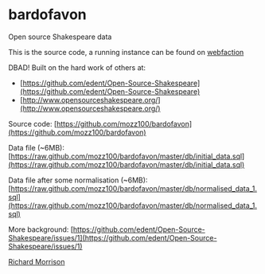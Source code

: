 bardofavon
==========

Open source Shakespeare data

This is the source code, a running instance can be found on [webfaction](http://shakespeare.rmorrison.net/)

DBAD! Built on the hard work of others at:

  * [https://github.com/edent/Open-Source-Shakespeare](https://github.com/edent/Open-Source-Shakespeare)
  * [http://www.opensourceshakespeare.org/](http://www.opensourceshakespeare.org/)

Source code:
[https://github.com/mozz100/bardofavon](https://github.com/mozz100/bardofavon)

Data file (~6MB):
[https://raw.github.com/mozz100/bardofavon/master/db/initial_data.sql](https://raw.github.com/mozz100/bardofavon/master/db/initial_data.sql)

Data file after some normalisation (~6MB):
[https://raw.github.com/mozz100/bardofavon/master/db/normalised_data_1.sql](https://raw.github.com/mozz100/bardofavon/master/db/normalised_data_1.sql)

More background:
[https://github.com/edent/Open-Source-Shakespeare/issues/1](https://github.com/edent/Open-Source-Shakespeare/issues/1)

[Richard Morrison](http://www.rmorrison.net)
